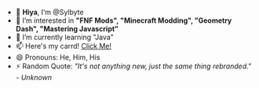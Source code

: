 - 👋 **Hiya**, I’m @Sylbyte
- 👀 I’m interested in **"FNF Mods", "Minecraft Modding", "Geometry Dash", "Mastering Javascript"**
- 🌱 I’m currently learning "Java"
- 📫 Here's my carrd! [Click Me!](https://imcamandthisisacarddontaskwhyidi.carrd.co/)
- 😄 Pronouns: He, Him, His
- ⚡ Random Quote: *"It's not anything new, just the same thing rebranded." - Unknown*
